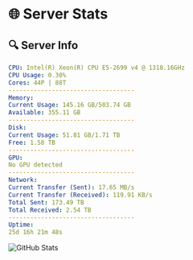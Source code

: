 # 🌐 Server Stats
## 🔍 Server Info
```yaml
CPU: Intel(R) Xeon(R) CPU E5-2699 v4 @ 1318.16GHz
CPU Usage: 0.30%
Cores: 44P | 88T
-----------------------------------
Memory:
Current Usage: 145.16 GB/503.74 GB
Available: 355.11 GB
-----------------------------------
Disk:
Current Usage: 51.81 GB/1.71 TB
Free: 1.58 TB
-----------------------------------
GPU:
No GPU detected
-----------------------------------
Network:
Current Transfer (Sent): 17.65 MB/s
Current Transfer (Received): 119.91 KB/s
Total Sent: 173.49 TB
Total Received: 2.54 TB
-----------------------------------
Uptime:
25d 16h 21m 48s
```
![GitHub Stats](https://img.shields.io/badge/Updated-2025-03-05_15:05:06-blue)